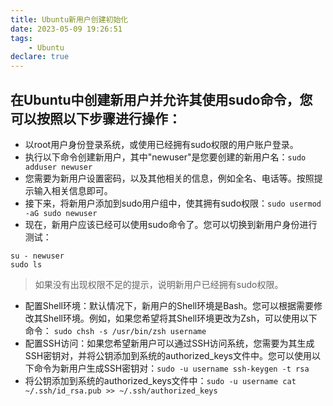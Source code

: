 ```yaml
---
title: Ubuntu新用户创建初始化
date: 2023-05-09 19:26:51
tags:
    - Ubuntu
declare: true
---
```

## 在Ubuntu中创建新用户并允许其使用sudo命令，您可以按照以下步骤进行操作：
- 以root用户身份登录系统，或使用已经拥有sudo权限的用户账户登录。<!--more-->
- 执行以下命令创建新用户，其中"newuser"是您要创建的新用户名：`sudo adduser newuser`
- 您需要为新用户设置密码，以及其他相关的信息，例如全名、电话等。按照提示输入相关信息即可。
- 接下来，将新用户添加到sudo用户组中，使其拥有sudo权限：`sudo usermod -aG sudo newuser`
- 现在，新用户应该已经可以使用sudo命令了。您可以切换到新用户身份进行测试：
```shell
su - newuser
sudo ls
```
> 如果没有出现权限不足的提示，说明新用户已经拥有sudo权限。
- 配置Shell环境：默认情况下，新用户的Shell环境是Bash。您可以根据需要修改其Shell环境。例如，如果您希望将其Shell环境更改为Zsh，可以使用以下命令：
`sudo chsh -s /usr/bin/zsh username`
- 配置SSH访问：如果您希望新用户可以通过SSH访问系统，您需要为其生成SSH密钥对，并将公钥添加到系统的authorized_keys文件中。您可以使用以下命令为新用户生成SSH密钥对：`sudo -u username ssh-keygen -t rsa`
- 将公钥添加到系统的authorized_keys文件中：`sudo -u username cat ~/.ssh/id_rsa.pub >> ~/.ssh/authorized_keys`